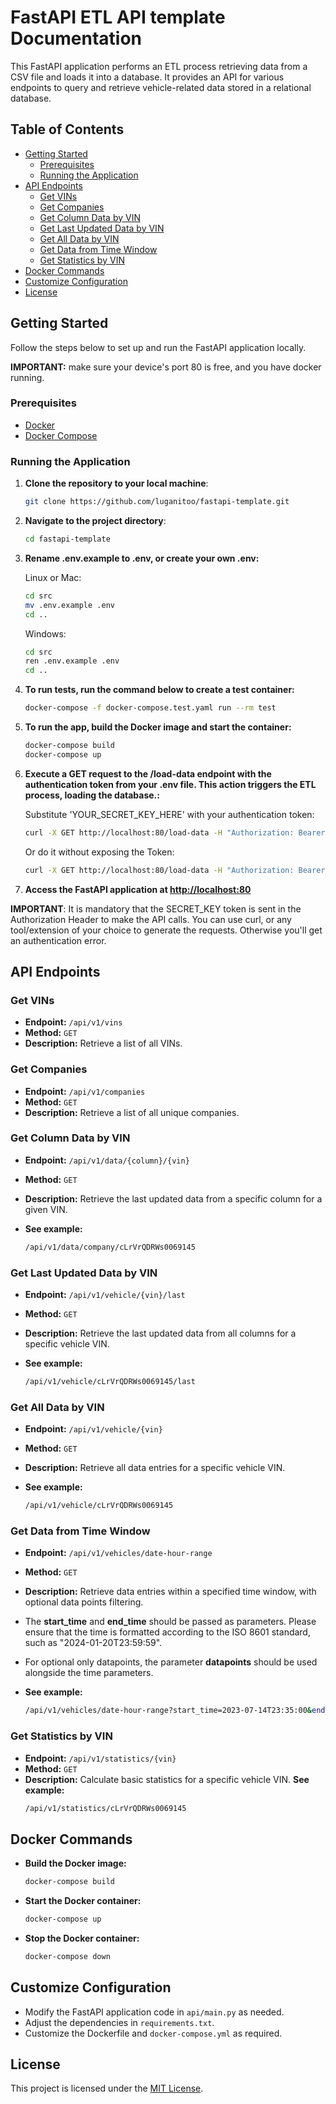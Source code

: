 # FastAPI ETL API template Documentation

This FastAPI application performs an ETL process retrieving data from a CSV file and loads it into a database.
It provides an API for various endpoints to query and retrieve vehicle-related data stored in a relational database.

## Table of Contents

- [Getting Started](#getting-started)
  - [Prerequisites](#prerequisites)
  - [Running the Application](#running-the-application)
- [API Endpoints](#api-endpoints)
  - [Get VINs](#get-vins)
  - [Get Companies](#get-companies)
  - [Get Column Data by VIN](#get-column-data-by-vin)
  - [Get Last Updated Data by VIN](#get-last-updated-data-by-vin)
  - [Get All Data by VIN](#get-all-data-by-vin)
  - [Get Data from Time Window](#get-data-from-time-window)
  - [Get Statistics by VIN](#get-statistics-by-vin)
- [Docker Commands](#docker-commands)
- [Customize Configuration](#customize-configuration)
- [License](#license)

## Getting Started

Follow the steps below to set up and run the FastAPI application locally.

**IMPORTANT:** make sure your device's port 80 is free, and you have docker running.

### Prerequisites

- [Docker](https://www.docker.com/get-started)
- [Docker Compose](https://docs.docker.com/compose/install/)

### Running the Application

1. **Clone the repository to your local machine**:

   ```bash
   git clone https://github.com/luganitoo/fastapi-template.git
   ```

2. **Navigate to the project directory**:

   ```bash
   cd fastapi-template
   ```

3. **Rename .env.example to .env, or create your own .env:**

   Linux or Mac:
   ```bash
   cd src
   mv .env.example .env
   cd ..
   ```
   Windows:
    ```bash
   cd src
   ren .env.example .env
   cd ..
    ```
    
5. **To run tests, run the command below to create a test container:**

   ```bash
   docker-compose -f docker-compose.test.yaml run --rm test
   ```
   
5. **To run the app, build the Docker image and start the container:**

   ```bash
   docker-compose build
   docker-compose up
   ```

6. **Execute a GET request to the /load-data endpoint with the authentication token from your .env file. This action triggers the ETL process, loading the database.:**

   Substitute 'YOUR_SECRET_KEY_HERE' with your authentication token:
   ```bash
   curl -X GET http://localhost:80/load-data -H "Authorization: Bearer YOUR_SECRET_KEY_HERE"
   ```
   Or do it without exposing the Token:
   ```bash
   curl -X GET http://localhost:80/load-data -H "Authorization: Bearer $(grep SECRET_KEY src/.env | cut -d '=' -f2)"
   ```
   

7. **Access the FastAPI application at [http://localhost:80](http://localhost:80)**
   
**IMPORTANT**: It is mandatory that the SECRET_KEY token is sent in the Authorization Header to make the API calls. You can use curl, or any tool/extension of your choice to generate the requests. Otherwise you'll get an authentication error.

## API Endpoints

### Get VINs

- **Endpoint:** `/api/v1/vins`
- **Method:** `GET`
- **Description:** Retrieve a list of all VINs.

### Get Companies

- **Endpoint:** `/api/v1/companies`
- **Method:** `GET`
- **Description:** Retrieve a list of all unique companies.

### Get Column Data by VIN

- **Endpoint:** `/api/v1/data/{column}/{vin}`
- **Method:** `GET`
- **Description:** Retrieve the last updated data from a specific column for a given VIN.
- **See example:**
  
  ```bash
  /api/v1/data/company/cLrVrQDRWs0069145
  ```

### Get Last Updated Data by VIN

- **Endpoint:** `/api/v1/vehicle/{vin}/last`
- **Method:** `GET`
- **Description:** Retrieve the last updated data from all columns for a specific vehicle VIN.
- **See example:**
  
  ```bash
  /api/v1/vehicle/cLrVrQDRWs0069145/last
  ```
  
### Get All Data by VIN

- **Endpoint:** `/api/v1/vehicle/{vin}`
- **Method:** `GET`
- **Description:** Retrieve all data entries for a specific vehicle VIN.
- **See example:**
  
  ```bash
  /api/v1/vehicle/cLrVrQDRWs0069145
  ```
  
### Get Data from Time Window

- **Endpoint:** `/api/v1/vehicles/date-hour-range`
- **Method:** `GET`
- **Description:** Retrieve data entries within a specified time window, with optional data points filtering.
- The **start_time** and **end_time** should be passed as parameters. Please ensure that the time is formatted according to the ISO 8601 standard, such as "2024-01-20T23:59:59".
- For optional only datapoints, the parameter **datapoints** should be used alongside the time parameters.
- **See example:**
  
  ```bash
  /api/v1/vehicles/date-hour-range?start_time=2023-07-14T23:35:00&end_time=2024-03-10T23:59:59&datapoints=speed,date_hour
  ```

### Get Statistics by VIN

- **Endpoint:** `/api/v1/statistics/{vin}`
- **Method:** `GET`
- **Description:** Calculate basic statistics for a specific vehicle VIN.
   **See example:**
  ```bash
  /api/v1/statistics/cLrVrQDRWs0069145
  ```

## Docker Commands

- **Build the Docker image:**
  ```bash
  docker-compose build
  ```

- **Start the Docker container:**
  ```bash
  docker-compose up
  ```

- **Stop the Docker container:**
  ```bash
  docker-compose down
  ```

## Customize Configuration

- Modify the FastAPI application code in `api/main.py` as needed.
- Adjust the dependencies in `requirements.txt`.
- Customize the Dockerfile and `docker-compose.yml` as required.

## License

This project is licensed under the [MIT License](LICENSE.md).
